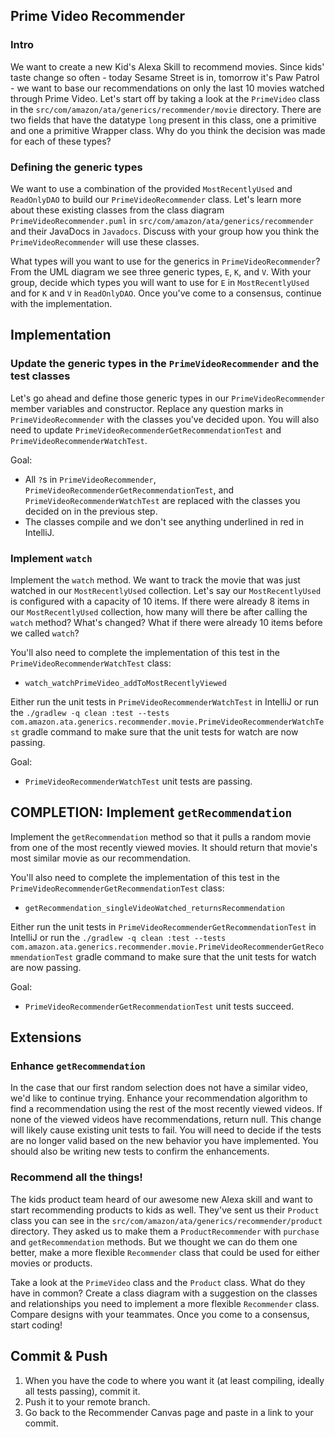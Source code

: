 ## Prime Video Recommender

### Intro

We want to create a new Kid's Alexa Skill to
recommend movies. Since kids' taste change so often - today Sesame Street is in,
tomorrow it's Paw Patrol - we want to base our recommendations on only the last
10 movies watched through Prime Video. Let's start off by taking a look at the
`PrimeVideo` class in the `src/com/amazon/ata/generics/recommender/movie`
directory. There are two fields that have the datatype `long` present in this
class, one a primitive and one a primitive Wrapper class. Why do you think the
decision was made for each of these types?

### Defining the generic types
We want to use a combination of the provided `MostRecentlyUsed` and
`ReadOnlyDAO` to build our `PrimeVideoRecommender` class. Let's learn more about
these existing classes from the class diagram `PrimeVideoRecommender.puml` in
`src/com/amazon/ata/generics/recommender` and their JavaDocs in
`Javadocs`. Discuss with your group how you think the `PrimeVideoRecommender`
will use these classes.

What types will you want to use for the generics in `PrimeVideoRecommender`?
From the UML diagram we see three generic types, `E`, `K`, and `V`. With your
group, decide which types you will want to use for `E` in `MostRecentlyUsed`
and for `K` and `V` in `ReadOnlyDAO`. Once you've come to a consensus, continue
with the implementation.

## Implementation

### Update the generic types in the `PrimeVideoRecommender` and the test classes
Let's go ahead and define those generic types in our `PrimeVideoRecommender`
member variables and constructor. Replace any question marks in `PrimeVideoRecommender`
with the classes you've decided upon. You will also need to update 
`PrimeVideoRecommenderGetRecommendationTest` and `PrimeVideoRecommenderWatchTest`.

Goal:
* All `?`s in `PrimeVideoRecommender`, `PrimeVideoRecommenderGetRecommendationTest`,
  and `PrimeVideoRecommenderWatchTest` are replaced with the classes you
  decided on in the previous step.
* The classes compile and we don't see anything underlined in red in IntelliJ.

### Implement `watch`
Implement the `watch` method. We want to track the movie that was just watched
in our `MostRecentlyUsed` collection. Let's say our `MostRecentlyUsed` is
configured with a capacity of 10 items. If there were already 8 items in our
`MostRecentlyUsed` collection, how many will there be after calling the `watch`
method? What's changed? What if there were already 10 items before we called
`watch`?

You'll also need to complete the implementation of this test in the
`PrimeVideoRecommenderWatchTest` class:
* `watch_watchPrimeVideo_addToMostRecentlyViewed`

Either run the unit tests in `PrimeVideoRecommenderWatchTest` in IntelliJ or run
the `./gradlew -q clean :test --tests com.amazon.ata.generics.recommender.movie.PrimeVideoRecommenderWatchTest` gradle command to make sure that the unit tests for watch
are now passing.

Goal:
* `PrimeVideoRecommenderWatchTest` unit tests are passing.

## COMPLETION: Implement `getRecommendation`
Implement the `getRecommendation` method so that it pulls a random movie from
one of the most recently viewed movies. It should return that movie's most
similar movie as our recommendation.

You'll also need to complete the implementation of this test in the
`PrimeVideoRecommenderGetRecommendationTest` class:
* `getRecommendation_singleVideoWatched_returnsRecommendation`

Either run the unit tests in `PrimeVideoRecommenderGetRecommendationTest` in 
IntelliJ or run the `./gradlew -q clean :test --tests com.amazon.ata.generics.recommender.movie.PrimeVideoRecommenderGetRecommendationTest` gradle command to make sure that the
unit tests for watch are now passing.

Goal:
* `PrimeVideoRecommenderGetRecommendationTest` unit tests succeed.

## Extensions
### Enhance `getRecommendation`
In the case that our first random selection does not have a similar
video, we'd like to continue trying. Enhance your recommendation
algorithm to find a recommendation using the rest of the most recently
viewed videos. If none of the viewed videos have recommendations, return
null. This change will likely cause existing unit tests to fail. You 
will need to decide if the tests are no longer valid based on the new
behavior you have implemented. You should also be writing new tests to 
confirm the enhancements.

### Recommend all the things!
The kids product team heard of our awesome new Alexa skill and want to start
recommending products to kids as well. They've sent us their `Product` class you
can see in the `src/com/amazon/ata/generics/recommender/product`
directory. They asked us to make them a `ProductRecommender` with `purchase` and
`getRecommendation` methods. But we thought we can do them one better, make a
more flexible `Recommender` class that could be used for either movies or
products.

Take a look at the `PrimeVideo` class and the `Product` class. What do they have in
common? Create a class diagram with a suggestion on the classes and
relationships you need to implement a more flexible `Recommender` class. Compare
designs with your teammates. Once you come to a consensus, start coding!

## Commit & Push

1. When you have the code to where you want it (at least compiling, ideally all
   tests passing), commit it.
1. Push it to your remote branch.
3. Go back to the Recommender Canvas page and paste in a link to your commit.
